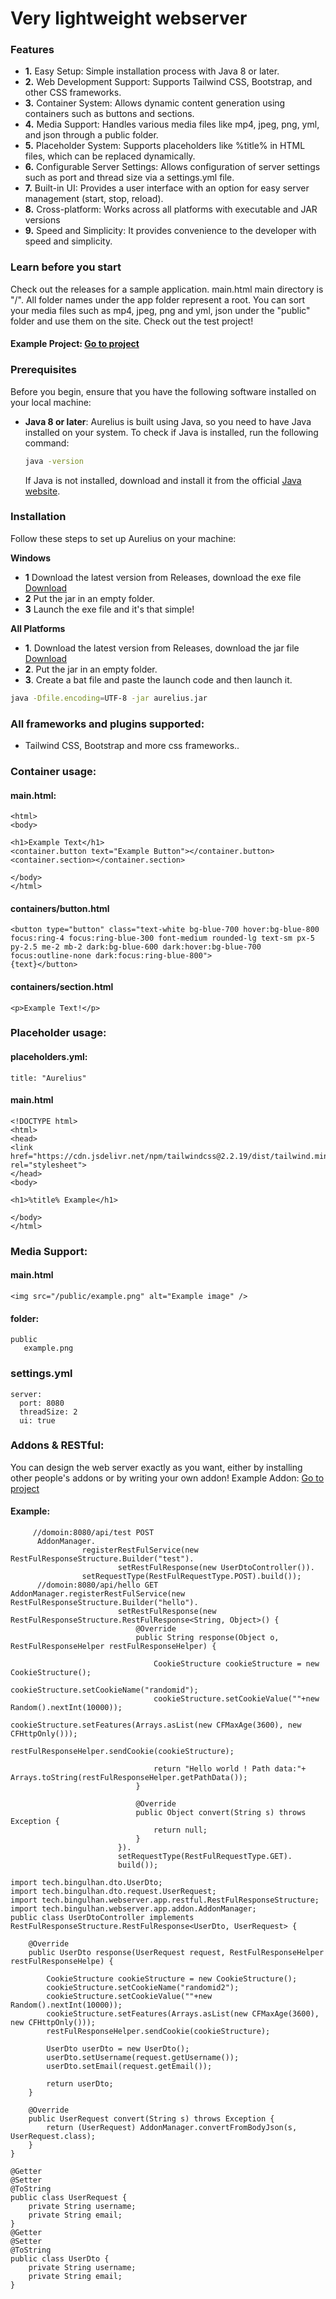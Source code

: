 # Very lightweight webserver

### Features
- **1.** Easy Setup: Simple installation process with Java 8 or later.
- **2.** Web Development Support: Supports Tailwind CSS, Bootstrap, and other CSS frameworks.
- **3.** Container System: Allows dynamic content generation using containers such as buttons and sections.
- **4.** Media Support: Handles various media files like mp4, jpeg, png, yml, and json through a public folder.
- **5.** Placeholder System: Supports placeholders like %title% in HTML files, which can be replaced dynamically.
- **6.** Configurable Server Settings: Allows configuration of server settings such as port and thread size via a settings.yml file.
- **7.** Built-in UI: Provides a user interface with an option for easy server management (start, stop, reload).
- **8.** Cross-platform: Works across all platforms with executable and JAR versions
- **9.** Speed and Simplicity: It provides convenience to the developer with speed and simplicity.

### Learn before you start
Check out the releases for a sample application.
main.html main directory is "/". All folder names under the app folder represent a root.
You can sort your media files such as mp4, jpeg, png and yml, json under the "public" folder and use them on the site. Check out the test project!
#### Example Project: [Go to project](https://github.com/mustafabinguldev/aurelius-example-project)

### Prerequisites

Before you begin, ensure that you have the following software installed on your local machine:

- **Java 8 or later**: Aurelius is built using Java, so you need to have Java installed on your system. To check if Java is installed, run the following command:

    ```bash
    java -version
    ```

  If Java is not installed, download and install it from the official [Java website](https://www.oracle.com/java/technologies/javase-jdk11-downloads.html).

### Installation

Follow these steps to set up Aurelius on your machine:

**Windows**
- **1**  Download the latest version from Releases, download the exe file [Download](https://github.com/mustafabinguldev/Aurelius/releases)
- **2**  Put the jar in an empty folder.
- **3**  Launch the exe file and it's that simple!

**All Platforms**
- **1**. Download the latest version from Releases, download the jar file [Download](https://github.com/mustafabinguldev/Aurelius/releases)
- **2**. Put the jar in an empty folder.
- **3**. Create a bat file and paste the launch code and then launch it.
``` bash
java -Dfile.encoding=UTF-8 -jar aurelius.jar
```


### All frameworks and plugins supported:
- Tailwind CSS, Bootstrap and more css frameworks..

### Container usage:
#### main.html:
```
<html>
<body>

<h1>Example Text</h1>
<container.button text="Example Button"></container.button>
<container.section></container.section>

</body>
</html>
```
#### containers/button.html
```
<button type="button" class="text-white bg-blue-700 hover:bg-blue-800 focus:ring-4 focus:ring-blue-300 font-medium rounded-lg text-sm px-5 py-2.5 me-2 mb-2 dark:bg-blue-600 dark:hover:bg-blue-700 focus:outline-none dark:focus:ring-blue-800">
{text}</button>
```
#### containers/section.html
```
<p>Example Text!</p>
```

### Placeholder usage:
#### placeholders.yml:
```
title: "Aurelius"
```
#### main.html
```
<!DOCTYPE html>
<html>
<head>
<link href="https://cdn.jsdelivr.net/npm/tailwindcss@2.2.19/dist/tailwind.min.css" rel="stylesheet">
</head>
<body>

<h1>%title% Example</h1>

</body>
</html>

```

### Media Support:
#### main.html
```
<img src="/public/example.png" alt="Example image" />
```
#### folder:
``` 
public
   example.png
```

### settings.yml
 ```
server:
   port: 8080
   threadSize: 2
   ui: true
 ```

### Addons & RESTful:
You can design the web server exactly as you want, either by installing other people's addons or by writing your own addon! Example Addon:
[Go to project](https://github.com/mustafabinguldev/AureliusExampleAddon)
#### Example:
```
     //domoin:8080/api/test POST
      AddonManager.
                registerRestFulService(new RestFulResponseStructure.Builder("test").
                        setRestFulResponse(new UserDtoController()).
                setRequestType(RestFulRequestType.POST).build());   
      //domoin:8080/api/hello GET
AddonManager.registerRestFulService(new RestFulResponseStructure.Builder("hello").
                        setRestFulResponse(new RestFulResponseStructure.RestFulResponse<String, Object>() {
                            @Override
                            public String response(Object o, RestFulResponseHelper restFulResponseHelper) {
                            
                                CookieStructure cookieStructure = new CookieStructure();
                                cookieStructure.setCookieName("randomid");
                                cookieStructure.setCookieValue(""+new Random().nextInt(10000));
                                cookieStructure.setFeatures(Arrays.asList(new CFMaxAge(3600), new CFHttpOnly()));
                                restFulResponseHelper.sendCookie(cookieStructure);
                                
                                return "Hello world ! Path data:"+ Arrays.toString(restFulResponseHelper.getPathData());
                            }

                            @Override
                            public Object convert(String s) throws Exception {
                                return null;
                            }
                        }).
                        setRequestType(RestFulRequestType.GET).
                        build());
```
```
import tech.bingulhan.dto.UserDto;
import tech.bingulhan.dto.request.UserRequest;
import tech.bingulhan.webserver.app.restful.RestFulResponseStructure;
import tech.bingulhan.webserver.app.addon.AddonManager;
public class UserDtoController implements RestFulResponseStructure.RestFulResponse<UserDto, UserRequest> {

    @Override
    public UserDto response(UserRequest request, RestFulResponseHelper restFulResponseHelpe) {

        CookieStructure cookieStructure = new CookieStructure();
        cookieStructure.setCookieName("randomid2");
        cookieStructure.setCookieValue(""+new Random().nextInt(10000));
        cookieStructure.setFeatures(Arrays.asList(new CFMaxAge(3600), new CFHttpOnly()));
        restFulResponseHelper.sendCookie(cookieStructure);
        
        UserDto userDto = new UserDto();
        userDto.setUsername(request.getUsername());
        userDto.setEmail(request.getEmail());

        return userDto;
    }

    @Override
    public UserRequest convert(String s) throws Exception {
        return (UserRequest) AddonManager.convertFromBodyJson(s, UserRequest.class);
    }
}
```

```
@Getter
@Setter
@ToString
public class UserRequest {
    private String username;
    private String email;
}
@Getter
@Setter
@ToString
public class UserDto {
    private String username;
    private String email;
}


```

